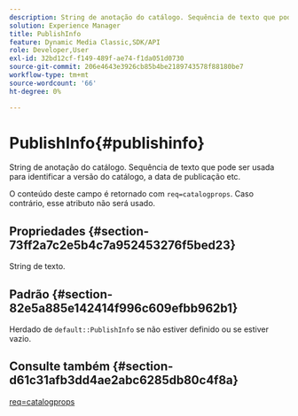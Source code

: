 ```yaml
---
description: String de anotação do catálogo. Sequência de texto que pode ser usada para identificar a versão do catálogo, a data de publicação etc.
solution: Experience Manager
title: PublishInfo
feature: Dynamic Media Classic,SDK/API
role: Developer,User
exl-id: 32bd12cf-f149-489f-ae74-f1da051d0730
source-git-commit: 206e4643e3926cb85b4be2189743578f88180be7
workflow-type: tm+mt
source-wordcount: '66'
ht-degree: 0%

---
```


# PublishInfo{#publishinfo}

String de anotação do catálogo. Sequência de texto que pode ser usada para identificar a versão do catálogo, a data de publicação etc.

O conteúdo deste campo é retornado com `req=catalogprops`. Caso contrário, esse atributo não será usado.

## Propriedades {#section-73ff2a7c2e5b4c7a952453276f5bed23}

String de texto.

## Padrão {#section-82e5a885e142414f996c609efbb962b1}

Herdado de `default::PublishInfo` se não estiver definido ou se estiver vazio.

## Consulte também {#section-d61c31afb3dd4ae2abc6285db80c4f8a}

[req=catalogprops](../../../../../is-api/http-ref/image-serving-api-ref/c-http-protocol-reference/c-command-reference/r-req/r-catalogprops.md#reference-d7f7438291dd44a1afb6963155625426)
